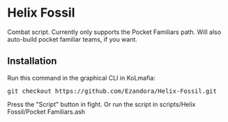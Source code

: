 Helix Fossil
=====
Combat script. Currently only supports the Pocket Familiars path. Will also auto-build pocket familiar teams, if you want.

Installation
----------------
Run this command in the graphical CLI in KoLmafia:
<pre>
git checkout https://github.com/Ezandora/Helix-Fossil.git
</pre>

Press the "Script" button in fight. Or run the script in scripts/Helix Fossil/Pocket Familiars.ash